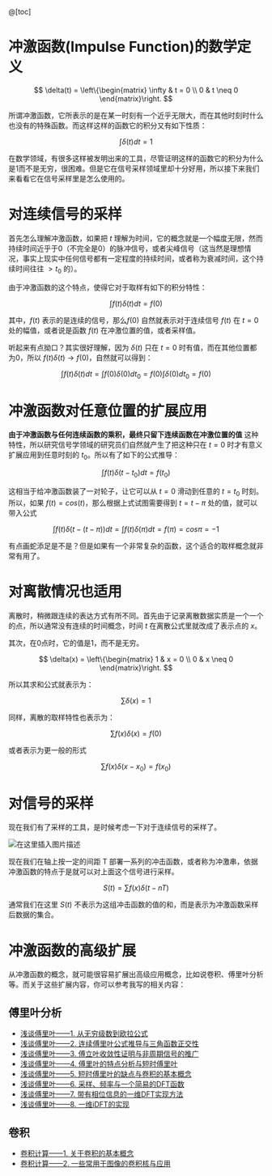 @[toc]

# 冲激函数(Impulse Function)的数学定义

$$
\delta(t) = \left\{\begin{matrix}
\infty & t = 0 \\
0 & t \neq 0
\end{matrix}\right.
$$

所谓冲激函数，它所表示的是在某一时刻有一个近乎无限大，而在其他时刻时什么也没有的特殊函数。而这样这样的函数它的积分又有如下性质：

$$\int \delta (t) dt = 1$$

在数学领域，有很多这样被发明出来的工具，尽管证明这样的函数它的积分为什么是1而不是无穷，很困难。但是它在信号采样领域里却十分好用，所以接下来我们来看看它在信号采样里是怎么使用的。


# 对连续信号的采样


首先怎么理解冲激函数，如果把 $t$ 理解为时间，它的概念就是一个幅度无限，然而持续时间近乎于0（不完全是0）的脉冲信号，或者尖峰信号（这当然是理想情况，事实上现实中任何信号都有一定程度的持续时间，或者称为衰减时间，这个持续时间往往 $> t_0$ 的）。

由于冲激函数的这个特点，使得它对于取样有如下的积分特性：

$$\int f(t) \delta(t) dt = f(0)$$

其中，$f(t)$ 表示的是连续的信号，那么$f(0)$ 自然就表示对于连续信号 $f(t)$ 在 $t = 0$ 处的幅值，或者说是函数 $f(t)$ 在冲激位置的值，或者采样值。

听起来有点拗口？其实很好理解，因为 $\delta(t)$ 只在 $t=0$ 时有值，而在其他位置都为0，所以 $f(t) \delta(t) \rightarrow f(0)$，自然就可以得到：

$$
\int f(t) \delta(t) dt = \int f(0) \delta(0) dt_0 = f(0)  \int \delta(0) dt_0 = f(0)
$$

# 冲激函数对任意位置的扩展应用

**由于冲激函数与任何连续函数的乘积，最终只留下连续函数在冲激位置的值** 这种特性，所以研究信号学领域的研究员们自然就产生了把这种只在 $t=0$ 时才有意义扩展应用到任意时刻的 $t_0$。所以有了如下的公式推导：

$$
\int f(t) \delta(t - t_0) dt = f(t_0)
$$

这相当于给冲激函数装了一对轮子，让它可以从 $t = 0$ 滑动到任意的 $t = t_0$ 时刻。所以，如果 $f(t) = cos(t)$，那么根据上式试图需要得到 $t = t - \pi$ 处的值，就可以带入公式

$$
\int f(t) \delta(t -(t-\pi)) dt = \int f(t) \delta(\pi) dt = f(\pi) = cos \pi = -1
$$

有点画蛇添足是不是？但是如果有一个非常复杂的函数，这个适合的取样概念就非常有用了。

# 对离散情况也适用

离散时，稍微跟连续的表达方式有所不同。首先由于记录离散数据实质是一个一个的点，所以通常没有连续的时间概念，时间 $t$ 在离散公式里就改成了表示点的 $x$。

其次，在0点时，它的值是1，而不是无穷。

$$
\delta(x) = \left\{\begin{matrix}
1 & x = 0 \\
0 & x \neq 0
\end{matrix}\right.
$$

所以其求和公式就表示为：

$$
\sum \delta(x) = 1
$$

同样，离散的取样特性也表示为：

$$
\sum f(x) \delta(x) = f(0)
$$

或者表示为更一般的形式

$$
\sum f(x) \delta(x - x_0) = f(x_0)
$$

# 对信号的采样
现在我们有了采样的工具，是时候考虑一下对于连续信号的采样了。

![在这里插入图片描述](https://img-blog.csdnimg.cn/20210225120821101.png?x-oss-process=image/watermark,type_ZmFuZ3poZW5naGVpdGk,shadow_10,text_aHR0cHM6Ly9ibG9nLmNzZG4ubmV0L3BvaXNvbmNocnk=,size_16,color_FFFFFF,t_70#pic_center)

现在我们在轴上按一定的间距 T 部署一系列的冲击函数，或者称为冲激串，依据冲激函数的特点于是就可以对上面这个信号进行采样。

$$
S(t) = \sum  f(x) \delta (t - nT)
$$

通常我们在这里 $S(t)$ 不表示为这组冲击函数的值的和，而是表示为冲激函数采样后数据的集合。


# 冲激函数的高级扩展

从冲激函数的概念，就可能很容易扩展出高级应用概念，比如说卷积、傅里叶分析等。而关于这些扩展内容，你可以参考我写的相关内容：

## 傅里叶分析
* [浅谈傅里叶——1. 从无穷级数到欧拉公式](https://seagochen.blog.csdn.net/article/details/80840211)
* [浅谈傅里叶——2. 连续傅里叶公式推导与三角函数正交性](https://seagochen.blog.csdn.net/article/details/80896471)
* [浅谈傅里叶——3. 傅立叶收敛性证明与非周期信号的推广](https://seagochen.blog.csdn.net/article/details/80914127)
* [浅谈傅里叶——4. 傅里叶的特点分析与短时傅里叶](https://seagochen.blog.csdn.net/article/details/81004560)
* [浅谈傅里叶——5. 短时傅里叶的缺点与卷积的基本概念](https://seagochen.blog.csdn.net/article/details/81029266)
* [浅谈傅里叶——6. 采样、频率与一个简易的DFT函数](https://seagochen.blog.csdn.net/article/details/113789264)
* [浅谈傅里叶——7. 带有相位信息的一维DFT实现方法](https://seagochen.blog.csdn.net/article/details/114127894)
* [浅谈傅里叶——8. 一维iDFT的实现](https://seagochen.blog.csdn.net/article/details/114275642)

## 卷积
* [卷积计算——1. 关于卷积的基本概念](https://seagochen.blog.csdn.net/article/details/114535427)
* [卷积计算——2. 一些常用于图像的卷积核与应用](https://seagochen.blog.csdn.net/article/details/114647076)